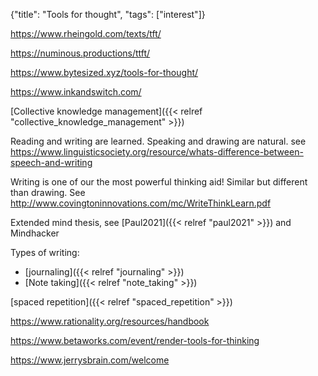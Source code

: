 {"title": "Tools for thought", "tags": ["interest"]}

https://www.rheingold.com/texts/tft/

https://numinous.productions/ttft/

https://www.bytesized.xyz/tools-for-thought/

https://www.inkandswitch.com/

[Collective knowledge management]({{< relref "collective_knowledge_management" >}})

Reading and writing are learned. Speaking and drawing are natural.
see https://www.linguisticsociety.org/resource/whats-difference-between-speech-and-writing

Writing is one of our the most powerful thinking aid! Similar but different than drawing.
See http://www.covingtoninnovations.com/mc/WriteThinkLearn.pdf

Extended mind thesis, see [Paul2021]({{< relref "paul2021" >}}) and Mindhacker

Types of writing:
* [journaling]({{< relref "journaling" >}})
* [Note taking]({{< relref "note_taking" >}})

[spaced repetition]({{< relref "spaced_repetition" >}})

https://www.rationality.org/resources/handbook

https://www.betaworks.com/event/render-tools-for-thinking

https://www.jerrysbrain.com/welcome

